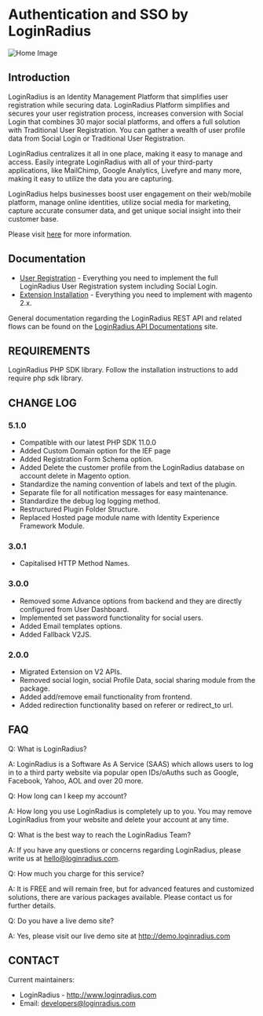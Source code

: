 # Authentication and SSO by LoginRadius

![Home Image](http://docs.lrcontent.com/resources/github/banner-1544x500.png)

## Introduction ##

LoginRadius is an Identity Management Platform that simplifies user registration while securing data. LoginRadius Platform simplifies and secures your user registration process, increases conversion with Social Login that combines 30 major social platforms, and offers a full solution with Traditional User Registration. You can gather a wealth of user profile data from Social Login or Traditional User Registration. 

LoginRadius centralizes it all in one place, making it easy to manage and access. Easily integrate LoginRadius with all of your third-party applications, like MailChimp, Google Analytics, Livefyre and many more, making it easy to utilize the data you are capturing.

LoginRadius helps businesses boost user engagement on their web/mobile platform, manage online identities, utilize social media for marketing, capture accurate consumer data, and get unique social insight into their customer base.

Please visit [here](http://www.loginradius.com/) for more information.


## Documentation
* [User Registration](https://www.loginradius.com/docs/api/v2/getting-started/introduction/) - Everything you need to implement the full LoginRadius User Registration system including Social Login.
* [Extension Installation](http://support.loginradius.com/hc/en-us/articles/208501296-Magento-Customer-Identity-Extension-instructions-for-v2-x) - Everything you need to implement with magento 2.x.


General documentation regarding the LoginRadius REST API and related flows can be found on the [LoginRadius API Documentations](http://apidocs.loginradius.com/) site. 


## REQUIREMENTS
 LoginRadius PHP SDK library. Follow the installation instructions to add require php sdk library.
 
 
## CHANGE LOG

###  5.1.0
  *  Compatible with our latest PHP SDK 11.0.0
  *  Added Custom Domain option for the IEF page
  *  Added Registration Form Schema option.
  *  Added Delete the customer profile from the LoginRadius database on account delete in Magento option.
  *  Standardize the naming convention of labels and text of the plugin.
  *  Separate file for all notification messages for easy maintenance.
  *  Standardize the debug log logging method.
  *  Restructured Plugin Folder Structure.
  *  Replaced Hosted page module name with Identity Experience Framework Module.

###  3.0.1
  *  Capitalised HTTP Method Names.
  
###  3.0.0
  *  Removed some Advance options from backend and they are directly configured from User Dashboard.
  *  Implemented set password functionality for social users.
  *  Added Email templates options.
  *  Added Fallback V2JS.
    
###  2.0.0
  *  Migrated Extension on V2 APIs.
  *  Removed social login, social Profile Data, social sharing module from the package.
  *  Added add/remove email functionality from frontend.
  *  Added redirection functionality based on referer or redirect_to url.


## FAQ

 Q: What is LoginRadius?

 A: LoginRadius is a Software As A Service (SAAS) which allows users to log in 
 to a third party website via 
 popular open IDs/oAuths such as Google, Facebook, Yahoo, AOL and over 20 more.
 
Q: How long can I keep my account?

A: How long you use LoginRadius is completely up to you. You may remove 
LoginRadius 
from your website and delete your account at any time.

Q: What is the best way to reach the LoginRadius Team? 

A: If you have any questions or concerns regarding LoginRadius, 
please write us at hello@loginradius.com.

Q: How much you charge for this service?

A: It is FREE and will remain free, but for advanced features and customized 
solutions, 
there are various packages available. Please contact us for further 
details.

Q: Do you have a live demo site?

A: Yes, please visit our live demo site at 
http://demo.loginradius.com


## CONTACT

 Current maintainers:
 * LoginRadius - http://www.loginradius.com
 * Email: developers@loginradius.com
